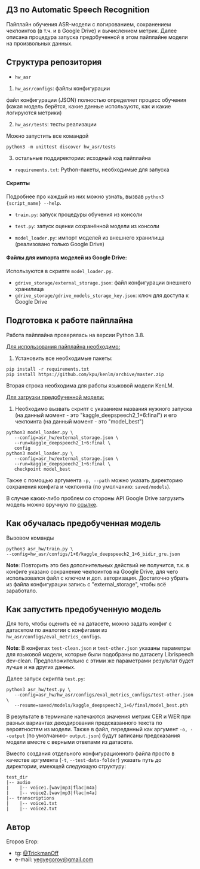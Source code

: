 ## ДЗ по Automatic Speech Recognition

Пайплайн обучения ASR-модели с логированием, сохранением чекпоинтов (в т.ч. и в Google Drive) и вычислением метрик.
Далее описана процедура запуска предобученной в этом пайплайне модели на произвольных данных.

## Структура репозитория
- `hw_asr`
1. `hw_asr/configs`: файлы конфигурации

файл конфигурации (JSON) полностью определяет процесс обучения (какая модель берётся, какие данные используютс, как и какие логируются метрики)

2. `hw_asr/tests`: тесты реализации

Можно запустить все командой
```
python3 -m unittest discover hw_asr/tests
```

3. остальные поддиректории: исходный код пайплайна

- `requirements.txt`: Python-пакеты, необходимые для запуска

#### Скрипты

Подробнее про каждый из них можно узнать, вызвав `python3 {script_name} --help`.

- `train.py`: запуск процедуры обучения из консоли

- `test.py`: запуск оценки сохранённой модели из консоли

- `model_loader.py`: импорт моделей из внешнего хранилища (реализовано только Google Drive)

#### Файлы для импорта моделей из Google Drive:

Используются в скрипте `model_loader.py`.

- `gdrive_storage/external_storage.json`: файл конфигурации внешнего хранилища
- `gdrive_storage/gdrive_models_storage_key.json`: ключ для доступа к Google Drive

## Подготовка к работе пайплайна

Работа пайплайна проверялась на версии Python 3.8.

<u>Для использования пайплайна необходимо:</u>
1. Установить все необходимые пакеты:
```
pip install -r requirements.txt
pip install https://github.com/kpu/kenlm/archive/master.zip
```

Вторая строка необходима для работы языковой модели KenLM.

<u>Для загрузки предобученной модели:</u>

1. Необходимо вызвать скрипт с указанием названия нужного запуска (на данный момент - это "kaggle_deepspeech2_1+6:final") и его чекпоинта (на данный момент - это "model_best")
```
python3 model_loader.py \
   --config=asr_hw/external_storage.json \
   --run=kaggle_deepspeech2_1+6:final \
   config
python3 model_loader.py \
   --config=asr_hw/external_storage.json \
   --run=kaggle_deepspeech2_1+6:final \
   checkpoint model_best
```

Также с помощью аргумента `-p, --path` можно указать директорию сохранения конфига и чекпоинта (по умолчанию: `saved/models`).

В случае каких-либо проблем со стороны API Google Drive загрузить модель можно вручную по [ссылке](https://drive.google.com/drive/folders/1k7JkQV9ZBwQTKEYfJqt78gI5ko6NtYN-?usp=drive_link).


## Как обучалась предобученная модель

Вызовом команды

```
python3 asr_hw/train.py \
--config=hw_asr/configs/1+6/kaggle_deepspeech2_1+6_bidir_gru.json
```

**Note**: Повторить это без дополнительных действий не получится, т.к. в конфиге указано сохранение чекпоинтов на Google Drive, для чего использовался файл с ключом и доп. авторизация.
Достаточно убрать из файла конфигурации запись с "external_storage", чтобы всё заработало.


## Как запустить предобученную модель

Для того, чтобы оценить её на датасете, можно задать конфиг с датасетом по аналогии с конфигами из `hw_asr/configs/eval_metrics_configs`.

**Note**: В конфигах `test-clean.json` и `test-other.json` указаны параметры для языковой модели, которые были подобраны по датасету Librispeech dev-clean.
Предположительно с этими же параметрами результат будет лучше и на других данных.

Далее запуск скрипта `test.py`:
```
python3 asr_hw/test.py \
   --config=asr_hw/hw_asr/configs/eval_metrics_configs/test-other.json \
   --resume=saved/models/kaggle_deepspeech2_1+6/final/model_best.pth
```

В результате в терминале напечаются значения метрик CER и WER при разных вариантах декодирования предсказанного текста по вероятностям из модели.
Также в файл, переданный как аргумент `-o, --output` (по умолчанию- `output.json`) будут записаны предсказания модели вместе с верными ответами из датасета.

Вместо создания отдельного конфигурационного файла просто в качестве аргумента (`-t`, `--test-data-folder`) указать путь до директории, имеющей следующую структуру:
```
test_dir
|-- audio
|    |-- voice1.[wav|mp3|flac|m4a]
|    |-- voice2.[wav|mp3|flac|m4a]
|-- transcriptions
|    |-- voice1.txt
|    |-- voice2.txt
```

## Автор

Егоров Егор:
- tg: [@TrickmanOff](https://t.me/TrickmanOff)
- e-mail: yegyegorov@gmail.com